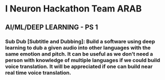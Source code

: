 # I Neuron Hackathon Team ARAB

## AI/ML/DEEP LEARNING - PS 1

### Sub Dub [Subtitle and Dubbing]:  Build a software using deep learning to dub a given audio into other languages with the same emotion and pitch. It can be useful as we don’t need a person with knowledge of multiple languages if we could build voice translation. It will be appreciated if one can build near real time voice translation.
